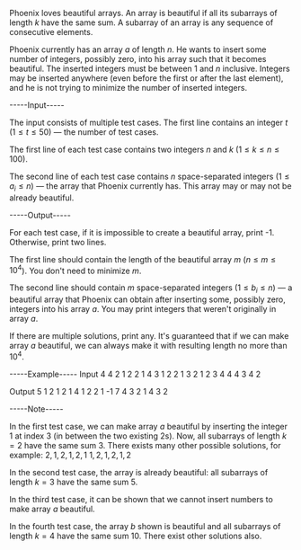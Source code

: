 Phoenix loves beautiful arrays. An array is beautiful if all its subarrays of length $k$ have the same sum. A subarray of an array is any sequence of consecutive elements.

Phoenix currently has an array $a$ of length $n$. He wants to insert some number of integers, possibly zero, into his array such that it becomes beautiful. The inserted integers must be between $1$ and $n$ inclusive. Integers may be inserted anywhere (even before the first or after the last element), and he is not trying to minimize the number of inserted integers.


-----Input-----

The input consists of multiple test cases. The first line contains an integer $t$ ($1 \le t \le 50$) — the number of test cases.

The first line of each test case contains two integers $n$ and $k$ ($1 \le k \le n \le 100$).

The second line of each test case contains $n$ space-separated integers ($1 \le a_i \le n$) — the array that Phoenix currently has. This array may or may not be already beautiful.


-----Output-----

For each test case, if it is impossible to create a beautiful array, print -1. Otherwise, print two lines.

The first line should contain the length of the beautiful array $m$ ($n \le m \le 10^4$). You don't need to minimize $m$.

The second line should contain $m$ space-separated integers ($1 \le b_i \le n$) — a beautiful array that Phoenix can obtain after inserting some, possibly zero, integers into his array $a$. You may print integers that weren't originally in array $a$.

If there are multiple solutions, print any. It's guaranteed that if we can make array $a$ beautiful, we can always make it with resulting length no more than $10^4$.


-----Example-----
Input
4
4 2
1 2 2 1
4 3
1 2 2 1
3 2
1 2 3
4 4
4 3 4 2

Output
5
1 2 1 2 1
4
1 2 2 1
-1
7
4 3 2 1 4 3 2


-----Note-----

In the first test case, we can make array $a$ beautiful by inserting the integer $1$ at index $3$ (in between the two existing $2$s). Now, all subarrays of length $k=2$ have the same sum $3$. There exists many other possible solutions, for example:   $2, 1, 2, 1, 2, 1$  $1, 2, 1, 2, 1, 2$ 

In the second test case, the array is already beautiful: all subarrays of length $k=3$ have the same sum $5$.

In the third test case, it can be shown that we cannot insert numbers to make array $a$ beautiful.

In the fourth test case, the array $b$ shown is beautiful and all subarrays of length $k=4$ have the same sum $10$. There exist other solutions also.
